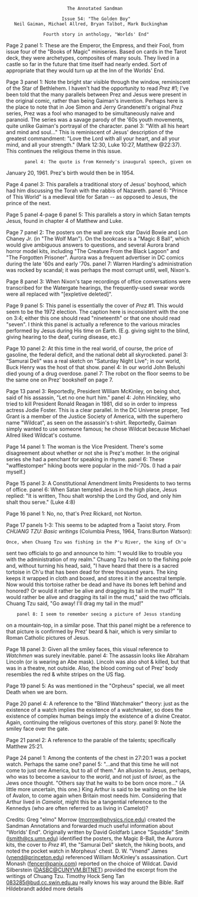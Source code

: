                            The Annotated Sandman

                         Issue 54: "The Golden Boy"
       Neil Gaiman, Michael Allred, Bryan Talbot, Mark Buckingham

                  Fourth story in anthology, "Worlds' End"

Page 2 panel 1: These are the Emperor, the Empress, and their Fool, from
issue four of the "Books of Magic" miniseries.  Based on cards in the Tarot
deck, they were archetypes, composites of many souls. They lived in a castle
so far in the future that time itself had nearly ended. Sort of appropriate
that they would turn up at the Inn of the Worlds' End.

Page 3 panel 1: Note the bright star visible through the window, reminiscent
of the Star of Bethlehem. I haven't had the opportunity to read _Prez_ #1;
I've been told that the many parallels between Prez and Jesus were present
in the original comic, rather than being Gaiman's invention.
	Perhaps here is the place to note that in Joe Simon and
Jerry Grandenetti's original _Prez_ series, Prez was a fool who managed
to be simultaneously naive and paranoid. The series was a savage parody
of the '60s youth movements, quite unlike Gaiman's portrayal of the
character.
           panel 3:
"With all his heart and mind and soul..." This is reminiscent of Jesus'
description of the greatest commandment: "Love the Lord with all your
heart, and all your mind, and all your strength." (Mark 12:30, Luke 10:27,
Matthew @22:37).
This continues the religious theme in this issue.

           panel 4: The quote is from Kennedy's inaugural speech, given on
January 20, 1961. Prez's birth would then be in 1954.

Page 4 panel 3: This parallels a traditional story of Jesus' boyhood, which
had him discussing the Torah with the rabbis of Nazareth.
       	   panel 6: "Prince of This World" is a medieval title for Satan -- as
opposed to Jesus, the prince of the next.

Page 5 panel 4-page 6 panel 5: This parallels a story in which Satan tempts
Jesus, found in chapter 4 of Matthew and Luke.

Page 7 panel 2: The posters on the wall are rock star David Bowie and
Lon Chaney Jr. (in "The Wolf Man"). On the bookcase is a "Magic 8 Ball", which
would give ambiguous answers to questions, and several Aurora brand horror
model kits, including "The Creature From the Black Lagoon" and "The Forgotten
Prisoner". Aurora was a frequent advertiser in DC comics during the late
'60s and early '70s.
 	  panel 7: Warren Harding's administration was rocked by scandal; it
was perhaps the most corrupt until, well, Nixon's.

Page 8 panel 3: When Nixon's tape recordings of office conversations were
transcribed for the Watergate hearings, the frequently-used swear words
were all replaced with "[expletive deleted]".

Page 9 panel 5: This panel is essentially the cover of _Prez_ #1. This would
seem to be the 1972 election. The caption here is inconsistent with the one
on 3:4; either this one should read "nineteenth" or that one should read
"seven".
I think this panel is actually a reference to the
various miracles performed by Jesus during His time on Earth. (E.g.
giving sight to the blind, giving hearing to the deaf, curing disease,
etc.)

Page 10 panel 2: At this time in the real world, of course, the price of
gasoline, the federal deficit, and the national debt all skyrocketed.
        panel 3: "Samurai Deli" was a real sketch on "Saturday Night Live";
in our world, Buck Henry was the host of that show.
        panel 4: In our world John Belushi died young of a drug overdose.
        panel 7: The robot on the floor seems to be the same one on Prez'
                 bookshelf on page 7.

Page 13 panel 3: Reportedly, President WIlliam McKinley, on being shot,
said of his assassin, "Let no one hurt him."
	    panel 4: John Hinckley, who tried to kill President Ronald Reagan
in 1981, did so in order to impress actress Jodie Foster. This is a clear
parallel. In the DC Universe proper, Ted Grant is a member of the Justice
Society of America, with the superhero name "Wildcat", as seen on the
assassin's t-shirt. Reportedly, Gaiman simply wanted to use someone famous;
he chose Wildcat because Michael Allred liked Wildcat's costume.

Page 14 panel 1: The woman is the Vice President. There's some disagreement
about whether or not she is Prez's mother. In the original series she had a
penchant for speaking in rhyme.
             panel 6: These "wafflestomper" hiking boots were popular in the
mid-'70s. (I had a pair myself.)

Page 15 panel 3: A Constitutional Amendment limits Presidents to two terms
of office.
             panel 6: When Satan tempted Jesus in the high place, Jesus replied:
"It is written, Thou shalt worship the Lord thy God, and only him shalt thou
serve." (Luke 4:8)

Page 16 panel 1: No, no, that's Prez Rickard, not Norton.

Page 17 panels 1-3: This seems to be adapted from a Taoist story.
 From  _CHUANG TZU: Basic writings_ (Columbia Press, 1964, Trans:Burton Watson):

    Once, when Chuang Tzu was fishing in the P'u River, the king of Ch'u
  sent two officials to go and announce to him: "I would like to trouble
  you with the administration of my realm."
    Chuang Tzu held on to the fishing pole and, without turning his head,
  said, "I have heard that there is a sacred tortoise in Ch'u that has
  been dead for three thousand years. The king keeps it wrapped in cloth
  and boxed, and stores it in the ancestral temple. Now would this tortoise
  rather be dead and have its bones left behind and honored? Or would it
  rather be alive and dragging its tail in the mud?"
    "It would rather be alive and dragging its tail in the mud," said the
  two officials.
    Chuang Tzu said, "Go away! I'll drag my tail in the mud!"

        panel 8: I seem to remember seeing a picture of Jesus standing
on a mountain-top, in a similar pose. That this panel might be a
reference to that picture is confirmed by Prez' beard & hair, which is
very similar to Roman Catholic pictures of Jesus.

Page 18 panel 3: Given all the smiley faces, this visual reference to _Watchmen_
was surely inevitable.
        panel 4: The assassin looks like Abraham Lincoln (or is wearing an Abe
mask). Lincoln was also shot & killed, but that was in a theatre, not outside.
Also, the blood coming out of Prez' body resembles the red & white stripes on the
US flag.

Page 19 panel 5: As was mentioned in the "Orpheus" special, we all meet Death
when we are born.

Page 20 panel 4: A reference to the "Blind Watchmaker" theory: just as the
existence of a watch implies the existence of a watchmaker, so does the
existence of complex human beings imply the existence of a divine Creator.
Again, continuing the religious overtones of this story.
        panel 9: Note the smiley face over the gate.

Page 21 panel 2: A reference to the parable of the talents; specifically
Matthew 25:21.

Page 24 panel 1: Among the contents of the chest in 27:20:1 was a pocket watch.
Perhaps the same one?
        panel 5: "...and that this time he will not come to just one America,
but to all of them." An allusion to Jesus, perhaps, who was to become a saviour
to the *world*, and not just of *Israel*, as the Jews once thought.
"Others say that he waits to be born once more..." (A little more
uncertain, this one.) King Arthur is said to be waiting on the Isle of
Avalon, to come again when Britain most needs him. Considering that
Arthur lived in *Camelot*, might this be a tangential reference to the
Kennedys (who are often referred to as living in Camelot)?


Credits:
	Greg "elmo" Morrow (morrow@physics.rice.edu) created the Sandman
Annotations and forwarded much useful information about "Worlds' End".
        Originally written by David Goldfarb
	Lance "Squiddie" Smith (lsmith@cs.umn.edu) identified the posters,
the Magic 8-Ball, the Aurora kits, the cover to _Prez_ #1, the "Samurai Deli"
sketch, the hiking boots, and noted the pocket watch in Morpheus' chest.
	D. W. "Vnend" James (vnend@princeton.edu) referenced William McKinley's
assassination.
	Curt Monash (fencer@panix.com) reported on the choice of Wildcat.
	David Silberstein (DASBC@CUNYVM.BITNET) provided the excerpt from
the writings of Chuang Tzu.
        Timothy Hock Seng Tan <083285@bud.cc.swin.edu.au> really knows his way around the Bible.
        Ralf Hildebrandt added more details
